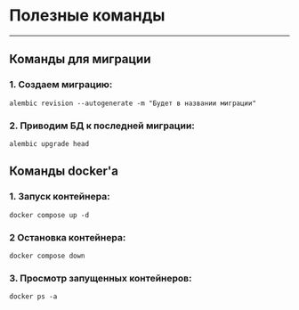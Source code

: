 # Полезные команды
***
##  Команды для миграции
### 1. Создаем миграцию:
```alembic revision --autogenerate -m "Будет в названии миграции"```
### 2. Приводим БД к последней миграции:
```alembic upgrade head```
##  Команды docker'a
### 1. Запуск контейнера:
```docker compose up -d```
### 2 Остановка контейнера:
```docker compose down```
### 3. Просмотр запущенных контейнеров:
```docker ps -a```


